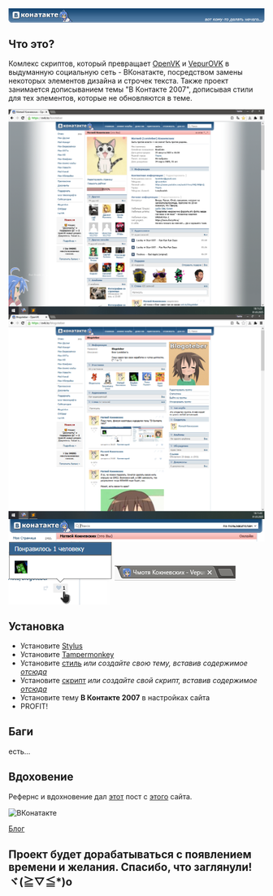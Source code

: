 <img align="center" src="/trash/head.png" alt="ВКонатакте" title="ВКонатакте">

## Что это?
Комлекс скриптов, который превращает [OpenVK](https://ovk.to) и [VepurOVK](https://vepurovk.xyz) в выдуманную социальную сеть - ВКонатакте, посредством замены некоторых элементов дизайна и строчек текста.
Также проект занимается дописыванием темы "В Контакте 2007", дописывая стили для тех элементов, которые не обновляются в теме.

<img align="center" src="/trash/screenshot.png" alt="ВКонатакте" title="ВКонатакте">

<img align="center" src="/trash/another screenshot.png" alt="ВКонатакте" title="ВКонатакте">

<img align="center" src="/trash/just screenshot.png" alt="ВКонатакте" title="ВКонатакте">

<img align="center" src="/trash/just another screenshot.png" alt="ВКонатакте" title="ВКонатакте">

<img align="center" src="/trash/another another screenshot.png" alt="ВКонатакте" title="ВКонатакте">

## Установка
* Установите [Stylus](https://add0n.com/stylus.html)
* Установите [Tampermonkey](https://www.tampermonkey.net/)
* Установите [стиль](https://userstyles.world/style/21166/vkonatakte) _или создайте свою тему, вставив содержимое [отсюда](/scripts/style.css)_
* Установите [скрипт](https://greasyfork.org/en/scripts/528449-vkonatakte) _или создайте свой скрипт, вставив содержимое [отсюда](/scripts/script)_
* Установите тему **В Контакте 2007** в настройках сайта
* PROFIT!

 ## Баги
 есть...

 ## Вдоховение
 Рефернс и вдохновение дал [этот](https://anime-chan.me/22200-vkonatakte.html) пост с [этого](https://anime-chan.me/) сайта.
 
 <img align="center" src="https://anime-chan.me/uploads/posts/2013-09/thumbs/1378997176_d43u7tzkqdc.jpg" alt="ВКонатакте" title="ВКонатакте">

 [Блог](https://ovk.to/blogoteber)

## Проект будет дорабатываться с появлением времени и желания. Спасибо, что заглянули! ヾ(≧▽≦*)o
